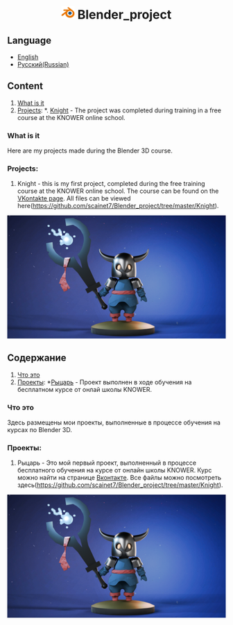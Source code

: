 <h1 align="center">
  <img src="https://github.com/devicons/devicon/blob/master/icons/blender/blender-original.svg" width="30px"/> Blender_project
</h1>

## Language
* [English](#Content)
* [Русский(Russian)](#Содержание)

## Content
1. [What is it](#What-is-it)
2. [Projects](#Projects):
   *. [Knight](#Knight) - The project was completed during training in a free course at the KNOWER online school.

### What is it
Here are my projects made during the Blender 3D course.

### Projects:
1. Knight - this is my first project, completed during the free training course at the KNOWER online school. The course can be found on the [VKontakte page](https://vk.com/@-119042932-s-chego-nachat-razvitie-v-gamedev).
 All files can be viewed here(https://github.com/scainet7/Blender_project/tree/master/Knight).
<div id="badges">
    <img src="https://github.com/scainet7/Blender_project/blob/master/Knight/Final_render.png"/>
</div>

## Содержание
1. [Что это](#Что-это)
2. [Проекты](#Проекты):
   *[Рыцарь](#Рыцарь) - Проект выполнен в ходе обучения на бесплатном курсе от онлай школы KNOWER.

### Что это
Здесь размещены мои проекты, выполненные в процессе обучения на курсах по Blender 3D.

### Проекты:
1. Рыцарь - Это мой первый проект, выполненный в процессе бесплатного обучения на курсе от онлайн школы KNOWER. Курс можно найти на странице [Вконтакте](https://vk.com/@-119042932-s-chego-nachat-razvitie-v-gamedev).  Все файлы можно посмотреть здесь(https://github.com/scainet7/Blender_project/tree/master/Knight).
<div id="badges">
    <img src="https://github.com/scainet7/Blender_project/blob/master/Knight/Final_render.png"/>
</div>
